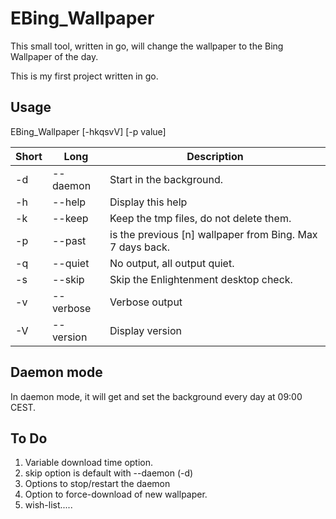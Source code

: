 # EBing_Wallpaper

This small tool, written in go, will change the wallpaper to the Bing Wallpaper of the day.

This is my first project written in go.

## Usage

EBing_Wallpaper [-hkqsvV] [-p value]

| Short | Long      | Description                                               |
| ----- | --------- | --------------------------------------------------------- |
| -d    | --daemon  | Start in the background.                                  |
| -h    | --help    | Display this help                                         |
| -k    | --keep    | Keep the tmp files, do not delete them.                   |
| -p    | --past    | is the previous [n] wallpaper from Bing. Max 7 days back. |
| -q    | --quiet   | No output, all output quiet.                              |
| -s    | --skip    | Skip the Enlightenment desktop check.                     |
| -v    | --verbose | Verbose output                                            |
| -V    | --version | Display version                                           |

## Daemon mode

In daemon mode, it will get and set the background every day at 09:00 CEST.



## To Do

1) Variable download time option.
2) skip option is default with --daemon (-d)
3) Options to stop/restart the daemon
4) Option to force-download of new wallpaper.
5) wish-list.....
